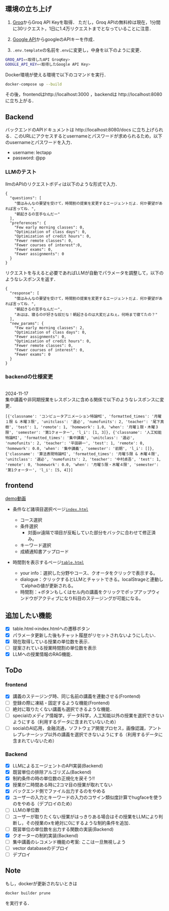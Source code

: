 ## 環境の立ち上げ
1. [Groq](https://console.groq.com/keys)からGroq API Keyを取得．
ただし，Groq APIの無料枠は現在，1分間に30リクエスト，1日に1.4万リクエストまでとなっていることに注意．

2. [Google API](https://aistudio.google.com/apikey)からgoogleのAPIキーを作成．

3. `.env.template`の名前を`.env`に変更し，中身を以下のように変更．
```bash
GROQ_API=<取得したAPI GroqKey>
GOOGLE_API_KEY=<取得したGoogle API Key>
```
Docker環境が使える環境で以下のコマンドを実行．
```bash
docker-compose up --build
```
その後，frontendはhttp://localhost:3000 ，backendは http://localhost:8080 に立ち上がる．

## Backend
バックエンドのAPIドキュメントは
http://localhost:8080/docs に立ち上げられる．このURLにアクセスするとusernameとパスワードが求められるため，以下のusernameとパスワードを入力．
- username: lectapp
- password: @pp
### LLMのテスト
llmのAPIのリクエストボディは以下のような形式で入力．
```
{
  "questions": [
    "僕はみんなの要望を受けて，時間割の提案を変更するエージェントだよ．何か要望があれば言ってね．",
    "朝起きるの苦手なんだー"
  ],
  "preferences": {
    "Few early morning classes": 0,
    "Optimization of class days": 0,
    "Optimization of credit hours": 0,
    "Fewer remote classes": 0,
    "Fewer courses of interest":0,
    "Fewer exams": 0,
    "Fewer assignments": 0
  }
}
```

リクエストを与えると必要であればLLMが自動でパラメータを調整して，以下のようなレスポンスを返す．
```
{
  "response": [
    "僕はみんなの要望を受けて，時間割の提案を変更するエージェントだよ．何か要望があれば言ってね．",
    "朝起きるの苦手なんだー",
    "あはは、寝るのが好きな奴だな！朝起きるのは大変だよねぇ。何時まで寝てたの？"
  ],
  "new_params": {
    "Few early morning classes": 2,
    "Optimization of class days": 0,
    "Fewer assignments": 0,
    "Optimization of credit hours": 0,
    "Fewer remote classes": 0,
    "Fewer courses of interest": 0,
    "Fewer exams": 0
  }
}
```

### backendの仕様変更
<br>2024-11-17</br>
集中講義や非同期授業をレスポンスに含める関係で以下のようなレスポンスに変更．
```
[{'classname': 'コンピュータアニメーション特論MI', 'formatted_times': '月曜１限 & 木曜３限', 'unitclass': '選必', 'numofunits': 2, 'teacher': '尾下真樹', 'test': 1, 'remote': 1, 'homework': 1.0, 'when': '月曜１限・木曜３限', 'semester': '第1クォーター', 'l_i': [1, 3]}, {'classname': '人工知能特論MI', 'formatted_times': '集中講義', 'unitclass': '選必', 'numofunits': 2, 'teacher': '平田耕一', 'test': 1, 'remote': 0, 'homework': 0.0, 'when': '集中講義', 'semester': '前期', 'l_i': []}, 
{'classname': '算法表現特論MI', 'formatted_times': '月曜５限 & 木曜４限', 'unitclass': '選必', 'numofunits': 2, 'teacher': '中村貞吾', 'test': 1, 'remote': 0, 'homework': 0.0, 'when': '月曜５限・木曜４限', 'semester': '第1クォーター', 'l_i': [5, 4]}]
```

## frontend
[demo動画](./frontend/demo.mp4)
- 条件など諸項目選択ページ[`index.html`](./frontend/index.html)
  - コース選択
  - 条件選択
    - 対面or遠隔で項目が反転していた部分をバックに合わせて修正済み。
  - キーワード選択
  - 成績通知書アップロード

- 時間割を表示するページ[`table.html`](./frontend/front/pages/table.html)
  - your info：選択した分野やコース、クオータをクリックで表示する。
  - dialogue：クリックするとLLMとチャットできる。localStrageと連動してalphaの値が更新される。
  - 時間割：+ボタンもしくはセル内の講義をクリックでポップアップウィンドウがアクティブになり科目のステージングが可能になる。

## 追加したい機能
- [x] table.html->index.htmlへの遷移ボタン
- [x] パラメータ更新した後もチャット履歴がリセットされないようにしたい．
- [x] 現在取得している授業の単位数を表示．
- [ ] 提案されている授業時間割の単位数を表示
- [x] LLMへの授業情報のRAG機能．
## ToDo
### frontend
- [x] 講義のステージング時、同じ名前の講義を連動させる(Frontend)
- [ ] 登録の際に凍結・固定するような機能(Frontend)
- [ ] 絶対に取りたくない講義も選択できるような機能．
- [ ] specialのメディア情報学，データ科学，人工知能以外の授業を選択できないようにする（利用するデータに含まれていないため）
- [ ] socialのAI応用，金融流通，ソフトウェア開発プロセス，画像認識，アントレプレナーシップ以外の講義を選択できないようにする（利用するデータに含まれていないため）
### Backend
- [x] LLMによるエージェントのAPI実装(Backend)
- [x] 既習単位の排除アルゴリズム(Backend)
- [x] 制約条件の時の単位数の正規化を戻そう!!
- [x] 授業が二時間ある時に2コマ目の授業が取れてない
- [x] バックエンド側でファイル出力するのをやめる
- [x] ユーザーの入力とキーワードの入力のコサイン類似度計算でhugfaceを使うのをやめる（デプロイのため）
- [ ] LLMの単位数
- [ ] ユーザーが取りたくない授業がはっきりある場合はその授業をLLMにより判断し，その授業のxを絶対に0にするような制約条件を追加．
- [ ] 既習単位の単位数を出力する関数の実装(Backend)
- [x] クオーターの制約実装(Backend)
- [ ] 集中講義のレコメンド機能の考案: ここは一旦無視しよう
- [ ] vector databaseのデプロイ
- [ ] デプロイ

## Note
もし，dockerが更新されないときは
```
docker builder prune
```
を実行する．